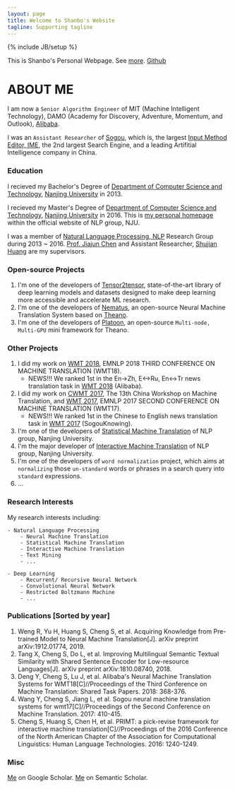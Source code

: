 ```yaml
---
layout: page
title: Welcome to Shanbo's Website
tagline: Supporting tagline
---
```

{% include JB/setup %}

This is Shanbo's Personal Webpage. See [more](http://nlp.nju.edu.cn/chengsb). [Github](https://github.com/cshanbo)

# ABOUT ME

I am now a `Senior Algorithm Engineer` of MIT (Machine Intelligent Technology), DAMO (Academy for Discovery, Adventure, Momentum, and Outlook), [Alibaba](https://www.alibabagroup.com/cn/global/home).

I was an `Assistant Researcher` of [Sogou](https://www.sogou.com), which is, the largest [Input Method Editor, IME](https://en.wikipedia.org/wiki/Input_method), the 2nd largest Search Engine, and a leading Artifitial Intelligence company in China.

### Education

I recieved my Bachelor's Degree of [Department of Computer Science and Technology](http://cs.nju.edu.cn/), [Nanjing University](http://www.nju.edu.cn/) in 2013.

I recieved my Master's Degree of [Department of Computer Science and Technology](http://cs.nju.edu.cn/), [Nanjing University](http://http://www.nju.edu.cn/) in 2016. This is [my personal homepage](http://nlp.nju.edu.cn/chengsb) within the official website of NLP group, NJU.

I was a member of [Natural Language Processing, NLP](http://nlp.nju.edu.cn) Research Group during 2013 ~ 2016. [Prof. Jiajun Chen](http://cs.nju.edu.cn/chenjiajun/) and Assistant Researcher, [Shujian Huang](http://cs.nju.edu.cn/c9/d2/c2641a51666/page.htm) are my supervisors.


### Open-source Projects
1. I'm one of the developers of [Tensor2tensor](https://github.com/tensorflow/tensor2tensor), state-of-the-art library of deep learning models and datasets designed to make deep learning more accessible and accelerate ML research.
2. I'm one of the developers of [Nematus](https://github.com/rsennrich/nematus), an open-source Neural Machine Translation System based on [Theano](https://github.com/Theano/Theano).
3. I'm one of the developers of [Platoon](https://github.com/mila-udem/platoon), an open-source `Multi-node, Multi-GPU` mini framework for Theano.

### Other Projects
1. I did my work on [WMT 2018](http://www.statmt.org/wmt18/translation-task.html), EMNLP 2018 THIRD CONFERENCE ON MACHINE TRANSLATION (WMT18).
    - NEWS!!! We ranked 1st in the En->Zh, E<->Ru, En<->Tr news translation task in [WMT 2018](http://matrix.statmt.org/?mode=best) (Alibaba).
2. I did my work on [CWMT 2017](http://nlp.nju.edu.cn/cwmt2017/evaluation.html), The 13th China Workshop on Machine Translation, and [WMT 2017](http://www.statmt.org/wmt17/translation-task.html), EMNLP 2017 SECOND CONFERENCE ON MACHINE TRANSLATION (WMT17).
    - NEWS!!! We ranked 1st in the Chinese to English news translation task in [WMT 2017](http://matrix.statmt.org/?mode=best) (SogouKnowing).
3. I'm one of the developers of [Statistical Machine Translation](http://nlp.nju.edu.cn/demo/translate) of NLP group, Nanjing University.
4. I'm the major developer of [Interactive Machine Translation](http://nlp.nju.edu.cn/demo/interactivetranslation) of NLP group, Nanjing University.
5. I'm one of the developers of `word normalization` project, which aims at `normalizing` those `un-standard` words or phrases in a search query into `standard` expressions.
6. ...

### Research Interests
My research interests including:

    - Natural Language Processing
        - Neural Machine Translation
        - Statistical Machine Translation
        - Interactive Machine Translation
        - Text Mining
        - ...
    
    - Deep Learning 
        - Recurrent/ Recursive Neural Network
        - Convolutional Neural Network
        - Restricted Boltzmann Machine
        - ...

### Publications [Sorted by year]
1. Weng R, Yu H, Huang S, Cheng S, et al. Acquiring Knowledge from Pre-trained Model to Neural Machine Translation[J]. arXiv preprint arXiv:1912.01774, 2019.
2. Tang X, Cheng S, Do L, et al. Improving Multilingual Semantic Textual Similarity with Shared Sentence Encoder for Low-resource Languages[J]. arXiv preprint arXiv:1810.08740, 2018.
3. Deng Y, Cheng S, Lu J, et al. Alibaba's Neural Machine Translation Systems for WMT18[C]//Proceedings of the Third Conference on Machine Translation: Shared Task Papers. 2018: 368-376.
4. Wang Y, Cheng S, Jiang L, et al. Sogou neural machine translation systems for wmt17[C]//Proceedings of the Second Conference on Machine Translation. 2017: 410-415.
5. Cheng S, Huang S, Chen H, et al. PRIMT: a pick-revise framework for interactive machine translation[C]//Proceedings of the 2016 Conference of the North American Chapter of the Association for Computational Linguistics: Human Language Technologies. 2016: 1240-1249.

### Misc
[Me](https://scholar.google.com/citations?user=CYUBKN0AAAAJ&hl=zh-CN) on Google Scholar.
[Me](https://www.semanticscholar.org/author/Shanbo-Cheng/3456696) on Semantic Scholar.
